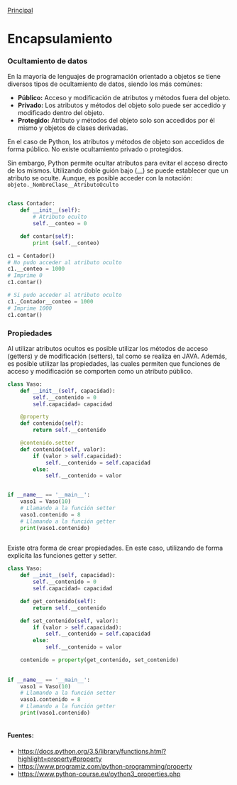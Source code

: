 [Principal](https://github.com/UNAH-SISTEMAS/2018-1PAC-IS410)
# Encapsulamiento

### Ocultamiento de datos
En la mayoría de lenguajes de programación orientado a objetos se tiene diversos tipos de ocultamiento de datos, siendo 
los más comúnes:
- **Público:** Acceso y modificación de atributos y métodos fuera del objeto.
- **Privado:** Los atributos y métodos del objeto solo puede ser accedido y modificado dentro del objeto.
- **Protegido:** Atributo y métodos del objeto solo son accedidos por él mismo y objetos de clases derivadas.

En el caso de Python, los atributos y métodos de objeto son accedidos de forma público. No existe ocultamiento privado 
o protegidos.

Sin embargo, Python permite ocultar atributos para evitar el acceso directo de los mismos. 
Utilizando doble guión bajo (__) se puede establecer que un atributo se oculte. Aunque, es posible acceder con la 
notación: ```objeto._NombreClase__AtributoOculto```

```Python

class Contador:
    def __init__(self):
        # Atributo oculto
        self.__conteo = 0

    def contar(self):
        print (self.__conteo)

c1 = Contador()
# No pudo acceder al atributo oculto
c1.__conteo = 1000
# Imprime 0
c1.contar()

# Si pudo acceder al atributo oculto
c1._Contador__conteo = 1000
# Imprime 1000
c1.contar()
```

### Propiedades
Al utilizar atributos ocultos es posible utilizar los métodos de acceso (getters) y de modificación (setters), tal como 
se realiza en JAVA. Además, es posible utilizar las propiedades, las cuales permiten que funciones de acceso y 
modificación se comporten como un atributo público.

```python
class Vaso:
    def __init__(self, capacidad):
        self.__contenido = 0
        self.capacidad= capacidad

    @property
    def contenido(self):
        return self.__contenido

    @contenido.setter
    def contenido(self, valor):
        if (valor > self.capacidad):
            self.__contenido = self.capacidad
        else:
            self.__contenido = valor


if __name__ == '__main__':
    vaso1 = Vaso(10)
    # Llamando a la función setter
    vaso1.contenido = 8
    # Llamando a la función getter
    print(vaso1.contenido)
    
```

Existe otra forma de crear propiedades. En este caso, utilizando de forma explícita las funciones getter y setter.
```python
class Vaso:
    def __init__(self, capacidad):
        self.__contenido = 0
        self.capacidad= capacidad

    def get_contenido(self):
        return self.__contenido

    def set_contenido(self, valor):
        if (valor > self.capacidad):
            self.__contenido = self.capacidad
        else:
            self.__contenido = valor

    contenido = property(get_contenido, set_contenido)
    
    
if __name__ == '__main__':
    vaso1 = Vaso(10)
    # Llamando a la función setter
    vaso1.contenido = 8
    # Llamando a la función getter
    print(vaso1.contenido)
    
```

#### Fuentes:
- https://docs.python.org/3.5/library/functions.html?highlight=property#property
- https://www.programiz.com/python-programming/property
- https://www.python-course.eu/python3_properties.php